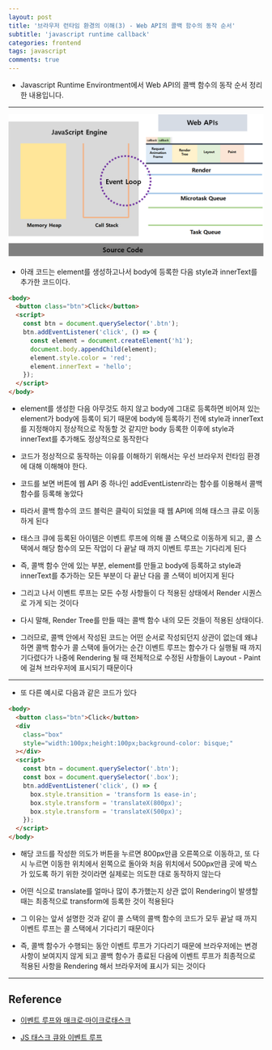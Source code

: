 ```yaml
---
layout: post
title: '브라우저 런타임 환경의 이해(3) - Web API의 콜백 함수의 동작 순서'
subtitle: 'javascript runtime callback'
categories: frontend
tags: javascript
comments: true
---
```


- Javascript Runtime Environtment에서 Web API의 콜백 함수의 동작 순서 정리한 내용입니다.

---

<img src="https://github.com/ibtg/ibtg.github.io/blob/master/assets/img/post_img/2020-09-05-jsruntime-microq.png?raw=true" width="600">

- 아래 코드는 element를 생성하고나서 body에 등록한 다음 style과 innerText를 추가한 코드이다.

```html
<body>
  <button class="btn">Click</button>
  <script>
    const btn = document.querySelector('.btn');
    btn.addEventListener('click', () => {
      const element = document.createElement('h1');
      document.body.appendChild(element);
      element.style.color = 'red';
      element.innerText = 'hello';
    });
  </script>
</body>
```

- element를 생성한 다음 아무것도 하지 않고 body에 그대로 등록하면 비어져 있는 element가 body에 등록이 되기 때문에 body에 등록하기 전에 style과 innerText를 지정해야지 정상적으로 작동할 것 같지만 body 등록한 이후에 style과 innerText를 추가해도 정상적으로 동작한다

- 코드가 정상적으로 동작하는 이유를 이해하기 위해서는 우선 브라우저 런타임 환경에 대해 이해해야 한다.

- 코드를 보면 버튼에 웹 API 중 하나인 addEventListenr라는 함수를 이용해서 콜백 함수를 등록해 놓았다

- 따라서 콜백 함수의 코드 블럭은 클릭이 되었을 때 웹 API에 의해 태스크 큐로 이동하게 된다

- 태스크 큐에 등록된 아이템은 이벤트 루프에 의해 콜 스택으로 이동하게 되고, 콜 스택에서 해당 함수의 모든 작업이 다 끝날 때 까지 이벤트 루프는 기다리게 된다

- 즉, 콜백 함수 안에 있는 부분, element를 만들고 body에 등록하고 style과 innerText를 추가하는 모든 부분이 다 끝난 다음 콜 스택이 비어지게 된다

- 그리고 나서 이벤트 루프는 모든 수정 사항들이 다 적용된 상태에서 Render 시퀀스로 가게 되는 것이다

- 다시 말해, Render Tree를 만들 때는 콜백 함수 내의 모든 것들이 적용된 상태이다.

- 그러므로, 콜백 안에서 작성된 코드는 어떤 순서로 작성되던지 상관이 없는데 왜냐하면 콜백 함수가 콜 스택에 들어가는 순간 이벤트 루프는 함수가 다 실행될 때 까지 기다렸다가 나중에 Rendering 될 때 전체적으로 수정된 사항들이 Layout - Paint에 걸쳐 브라우저에 표시되기 때문이다

---

- 또 다른 예시로 다음과 같은 코드가 있다

```html
<body>
  <button class="btn">Click</button>
  <div
    class="box"
    style="width:100px;height:100px;background-color: bisque;"
  ></div>
  <script>
    const btn = document.querySelector('.btn');
    const box = document.querySelector('.box');
    btn.addEventListener('click', () => {
      box.style.transition = 'transform 1s ease-in';
      box.style.transform = 'translateX(800px)';
      box.style.transform = 'translateX(500px)';
    });
  </script>
</body>
```

- 해당 코드를 작성한 의도가 버튼을 누르면 800px만큼 오른쪽으로 이동하고, 또 다시 누르면 이동한 위치에서 왼쪽으로 돌아와 처음 위치에서 500px만큼 곳에 박스가 있도록 하기 위한 것이라면 실제로는 의도한 대로 동작하지 않는다

- 어떤 식으로 translate를 얼마나 많이 추가했는지 상관 없이 Rendering이 발생할 때는 최종적으로 transform에 등록한 것이 적용된다

- 그 이유는 앞서 설명한 것과 같이 콜 스택의 콜백 함수의 코드가 모두 끝날 때 까지 이벤트 루프는 콜 스택에서 기다리기 때문이다

- 즉, 콜백 함수가 수행되는 동안 이벤트 루프가 기다리기 때문에 브라우저에는 변경사항이 보여지지 않게 되고 콜백 함수가 종료된 다음에 이벤트 루프가 최종적으로 적용된 사항을 Rendering 해서 브라우저에 표시가 되는 것이다

---

## Reference

- [이벤트 루프와 매크로·마이크로태스크](https://ko.javascript.info/event-loop)

- [JS 태스크 큐와 이벤트 루프](https://kjwsx23.tistory.com/311)
